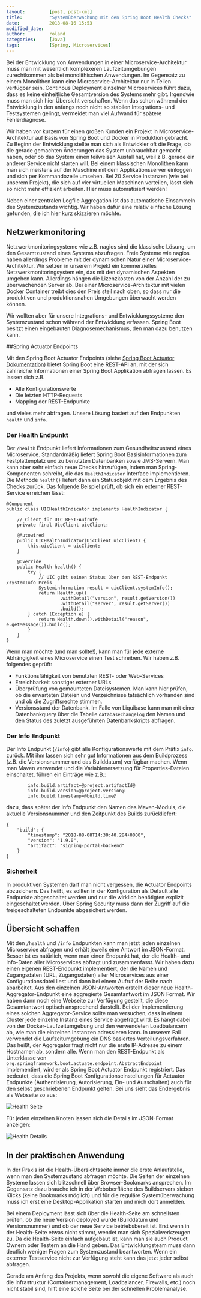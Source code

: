 ```yaml
---
layout:         [post, post-xml]              
title:          "Systemüberwachung mit den Spring Boot Health Checks"
date:           2018-08-16 15:53
modified_date: 
author:         roland 
categories:     [Java]
tags:           [Spring, Microservices]
---
```


Bei der Entwicklung von Anwendungen in einer Microservice-Architektur  muss man mit wesentlich komplexeren 
Laufzeitumgebungen zurechtkommen als bei monolithischen Anwendungen. Im Gegensatz zu einem Monolithen
kann eine Microservice-Architektur nur in Teilen verfügbar sein. Continous Deployment einzelner Microservices
führt dazu, dass es keine einheitliche Gesamtversion des Systems mehr gibt. Irgendwie muss man sich hier
Übersicht verschaffen. Wenn das schon während der Entwicklung in den
anfangs noch nicht so stabilen Integrations- und Testsystemen gelingt, vermeidet man viel Aufwand für spätere Fehlerdiagnose.

Wir haben vor kurzem für einen großen Kunden ein Projekt in Microservice-Architektur auf Basis von Spring Boot und Docker
in Produktion gebracht. Zu Beginn der Entwicklung stellte man sich als Entwickler oft die Frage, ob 
die gerade gemachten Änderungen das System
unbrauchbar gemacht haben, oder ob das System einen teilweisen Ausfall hat, weil z.B. gerade ein anderer Service nicht 
starten will. Bei einem klassischen Monolithen kann man
sich meistens auf der Maschine mit dem Applikationsserver einloggen und sich per Kommandozeile umsehen. Bei 20
Service Instanzen (wie bei unserem Projekt), die sich auf vier virtuellen Maschinen verteilen, lässt sich so nicht 
mehr effizient arbeiten. Hier muss automatisiert werden!
 
Neben einer zentralen Logfile Aggregation ist das automatische Einsammeln des Systemzustands wichtig. 
Wir haben dafür eine relativ einfache Lösung gefunden, die ich hier kurz skizzieren möchte.

## Netzwerkmonitoring
Netzwerkmonitoringsysteme wie z.B. nagios sind die klassische Lösung, um den Gesamtzustand eines Systems abzufragen. Freie
Systeme wie nagios haben allerdings Probleme mit der dynamischen Natur einer Microservice-Architektur.
Wir setzen in unserem Projekt ein kommerzielles Netzwerkmonitoringsystem ein, das mit den dynamischen
Aspekten umgehen kann. Allerdings hängen die Lizenzkosten von der Anzahl der zu überwachenden Server ab. Bei einer 
Microservice-Architektur mit vielen Docker Container treibt dies den Preis steil nach oben, so dass nur die 
produktiven und produktionsnahen Umgebungen überwacht werden können. 

Wir wollten aber für unsere Integrations- und Entwicklungssysteme den Systemzustand schon während der Entwicklung 
erfassen. Spring Boot besitzt einen eingebauten Diagnosemechanismus, den man dazu benutzen kann.

	
##Spring Actuator Endpoints
 
Mit den Spring Boot Actuator Endpoints (siehe 
[Spring Boot Actuator Dokumentation](https://docs.spring.io/spring-boot/docs/2.0.4.RELEASE/reference/htmlsingle/#production-ready)) 
bietet Spring Boot
eine REST-API an, mit der sich zahlreiche Informationen einer Spring Boot Applikation abfragen lassen. Es lassen
sich z.B. 
- Alle Konfigurationswerte
- Die letzten HTTP-Requests
- Mapping der REST-Endpunkte

und vieles mehr abfragen.
Unsere Lösung basiert auf den Endpunkten `health` und `info`.  


### Der Health Endpunkt
Der `/health` Endpunkt liefert Informationen zum Gesundheitszustand eines Microservice. Standardmäßig liefert Spring 
Boot Basisinformationen zum Festplattenplatz und zu benutzten Datenbanken sowie JMS-Servern. Man kann aber sehr einfach neue 
Checks hinzufügen, indem man Spring-Komponenten schreibt, die das `HealthIndicator` Interface implementieren. Die Methode
`health()` liefert dann ein Statusobjekt mit dem Ergebnis des Checks zurück.
Das folgende Beispiel prüft, ob sich ein externer REST-Service erreichen lässt:
	
	
    @Component
    public class UICHealthIndicator implements HealthIndicator {
    
        // Client für UIC REST-Aufrufe
        private final UicClient uicClient;
    
        @Autowired
        public UICHealthIndicator(UicClient uicClient) {
            this.uicClient = uicClient;
        }
    
        @Override
        public Health health() {
            try {
                // UIC gibt seinen Status über den REST-Endpunkt /systemInfo Preis
                Systeminformation result = uicClient.systemInfo();
                return Health.up()
                        .withDetail("version", result.getVersion())
                        .withDetail("server", result.getServer())
                        .build();
            } catch (Exception e) { 
                return Health.down().withDetail("reason", e.getMessage()).build();
            }
        }
    }

Wenn man möchte (und man sollte!), kann man für jede externe Abhängigkeit eines Microservice einen Test schreiben.
 Wir haben z.B. folgendes geprüft:
- Funktionsfähigkeit von benutzten REST- oder Web-Services
- Erreichbarkeit sonstiger externer URLs
- Überprüfung von gemounteten Dateisystemen. Man kann hier prüfen, ob die erwarteten Dateien und Verzeichnisse tatsächlich 
vorhanden sind und ob die Zugriffsrechte stimmen.
- Versionsstand der Datenbank. Im Falle von Liquibase kann man mit einer Datenbankquery über die Tabelle `databasechangelog` 
den Namen und den Status des zuletzt ausgeführten Datenbankskripts abfragen.

### Der Info Endpunkt
Der Info Endpunkt (`/info`) gibt alle Konfigurationswerte mit dem Präfix `info`. zurück. Mit ihm lassen sich sehr
 gut Informationen aus dem Buildprozess (z.B. die Versionsnummer 
und das Builddatum) verfügbar machen. Wenn man Maven verwendet und die Variablenersetzung für Properties-Dateien
 einschaltet, führen ein Einträge wie z.B.:

            info.build.artifact=@project.artifactId@
            info.build.version=@project.version@
            info.build.timestamp=@build.time@
            
dazu, dass später der Info Endpunkt den Namen des Maven-Moduls, die aktuelle Versionsnummer
 und den Zeitpunkt des Builds zurückliefert:
	
    {
        "build": {
            "timestamp": "2018-08-08T14:30:40.284+0000",
            "version": "1.9.0",
            "artifact": "signing-portal-backend"
        }
    }

### Sicherheit
In produktiven Systemen darf man nicht vergessen, die Actuator Endpoints abzusichern. Das heißt, es sollten in der
Konfiguration als Default alle Endpunkte abgeschaltet werden und nur die wirklich benötigten explizit eingeschaltet
werden. Über Spring Security muss dann der Zugriff auf die freigeschalteten Endpunkte abgesichert werden.

	
## Übersicht schaffen
Mit den `/health` und `/info` Endpunkten kann man jetzt jeden einzelnen Microservice abfragen
 und erhält jeweils eine Antwort im JSON-Format. Besser ist es natürlich, 
wenn man einen Endpunkt hat, der die Health- und Info-Daten aller Microservices
 abfragt und zusammenfasst. Wir haben dazu einen eigenen REST-Endpunkt 
implementiert, der die Namen und Zugangsdaten (URL, Zugangsdaten) 
aller Microservices aus einer Konfigurationsdatei liest und dann bei einem Aufruf 
der Reihe nach abarbeitet. Aus den einzelnen JSON-Antworten erstellt dieser neue
 Health-Aggregator-Endpunkt eine aggregierte Gesamtantwort im JSON Format. Wir haben dann noch
eine Webseite zur Verfügung gestellt, die diese Gesamtantwort optisch ansprechend darstellt.
Bei der Implementierung eines solchen Aggregator-Service sollte man versuchen,
 dass in einem Cluster jede einzelne Instanz eines Service abgefragt wird. Es hängt dabei
von der Docker-Laufzeitumgebung und den verwendeten Loadbalancern ab, wie man die 
einzelnen Instanzen adressieren kann. In unserem Fall verwendet die Laufzeitumgebung
ein DNS basiertes Verteilungsverfahren. Das heißt, der Aggregator fragt nicht nur die erste IP-Adresse
 zu einem Hostnamen ab, sondern alle.
Wenn man den REST-Endpunkt als Unterklasse von 
`org.springframework.boot.actuate.endpoint.AbstractEndpoint` implementiert, wird er als Spring Boot Actuator 
Endpunkt registriert. Das bedeutet, dass die Spring Boot Konfigurationseinstellungen 
für Actuator Endpunkte (Authentisierung, Autorisierung, Ein- und Ausschalten) auch
für den selbst geschriebenen Endpunkt gelten.
Bei uns sieht das Endergebnis als Webseite so aus:

![Health Seite](/assets/images/posts/Systemueberwachung-mit-Spring-Boot-HealthChecks/health.png)

Für jeden einzelnen Knoten lassen sich die Details im JSON-Format anzeigen:

![Health Details](/assets/images/posts/Systemueberwachung-mit-Spring-Boot-HealthChecks/health_detail.png) 

## In der praktischen Anwendung
In der Praxis ist die Health-Übersichtsseite immer die erste Anlaufstelle, 
wenn man den Systemzustand abfragen möchte. Die 
Seiten der einzelnen Systeme lassen sich blitzschnell über Browser-Bookmarks
 ansprechen. Im Gegensatz dazu brauche ich in der Weboberfläche 
des Buildservers sieben Klicks (keine Bookmarks möglich) und für die reguläre
 Systemüberwachung muss ich erst eine Desktop-Applikation
starten und mich dort anmelden.

Bei einem Deployment lässt sich über die
 Health-Seite am schnellsten prüfen, ob die neue 
Version deployed wurde (Builddatum und Versionsnummer) und ob 
der neue Service betriebsbereit ist. Erst wenn in der 
Health-Seite etwas nicht stimmt, wendet man sich Spezialwerkzeugen zu. 
Da die Health-Seite einfach aufgebaut ist, kann man sie auch Product Ownern 
oder Testern an die Hand geben. Das
Entwicklungsteam muss dann deutlich weniger Fragen zum Systemzustand
 beantworten. Wenn ein externer Testservice nicht 
zur Verfügung steht kann das jetzt jeder selbst abfragen.  

Gerade am Anfang des Projekts, wenn sowohl die eigene Software als auch
 die Infrastruktur (Containermanagement, Loadbalancer, 
Firewalls, etc.) noch nicht stabil sind, hilft eine solche Seite bei
 der schnellen Problemanalyse.
 
 
 